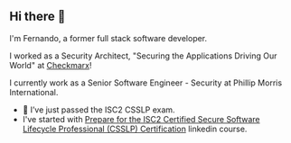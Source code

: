 ## Hi there 👋

I'm Fernando, a former full stack software developer. 

I worked as a Security Architect, "Securing the Applications Driving Our World" at [Checkmarx](https://checkmarx.com)!

I currently work as a Senior Software Engineer - Security at Phillip Morris International.

- 🌱 I’ve just passed the ISC2 CSSLP exam.
- I've started with [Prepare for the ISC2 Certified Secure Software Lifecycle Professional (CSSLP) Certification](https://www.linkedin.com/learning/paths/prepare-for-the-isc2-certified-secure-software-lifecycle-professional-csslp-certification) linkedin course.

<!--
**fjsnogueira/fjsnogueira** is a ✨ _special_ ✨ repository because its `README.md` (this file) appears on your GitHub profile.

Here are some ideas to get you started:

- 🔭 I’m currently working on ...
- 🌱 I’m currently learning ...
- 👯 I’m looking to collaborate on ...
- 🤔 I’m looking for help with ...
- 💬 Ask me about ...
- 📫 How to reach me: ...
- 😄 Pronouns: ...
- ⚡ Fun fact: ...
-->
